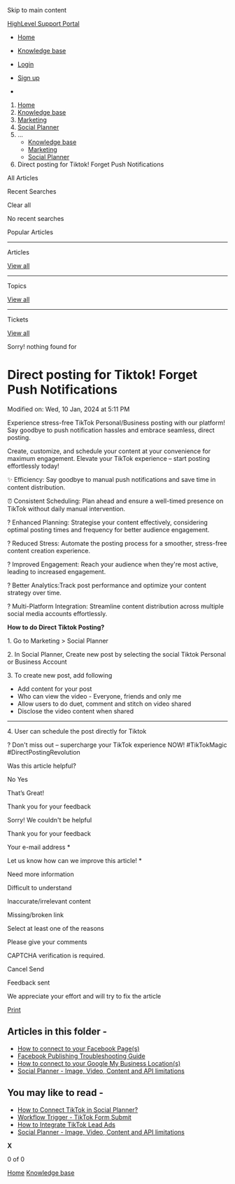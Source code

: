 Skip to main content

[ HighLevel Support Portal ](https://help.gohighlevel.com)

  * [ Home ](/support/home)
  * [ Knowledge base ](/support/solutions)

  * [Login](/support/login)
  * [Sign up](/support/signup)
  * 

  1. [Home](/support/home)
  2. [Knowledge base](/support/solutions)
  3. [Marketing](/support/solutions/48000449565)
  4. [Social Planner](/support/solutions/folders/48000684282)
  5. ... 
     * [Knowledge base](/support/solutions)
     * [Marketing](/support/solutions/48000449565)
     * [Social Planner](/support/solutions/folders/48000684282)
  6. Direct posting for Tiktok! Forget Push Notifications

All  Articles 

Recent Searches

Clear all

No recent searches

Popular Articles

* * *

Articles

[View all](/support/search/solutions)

* * *

Topics

[View all](/support/search/topics)

* * *

Tickets

[View all](/support/search/tickets)

Sorry! nothing found for   

# Direct posting for Tiktok! Forget Push Notifications

Modified on: Wed, 10 Jan, 2024 at 5:11 PM

Experience stress-free TikTok Personal/Business posting with our platform! Say goodbye to push notification hassles and embrace seamless, direct posting. 

Create, customize, and schedule your content at your convenience for maximum engagement. Elevate your TikTok experience – start posting effortlessly today!

✨ Efficiency: Say goodbye to manual push notifications and save time in content distribution.  

⏰ Consistent Scheduling: Plan ahead and ensure a well-timed presence on TikTok without daily manual intervention.  

?  Enhanced Planning: Strategise your content effectively, considering optimal posting times and frequency for better audience engagement.  

? Reduced Stress: Automate the posting process for a smoother, stress-free content creation experience.  

? Improved Engagement: Reach your audience when they're most active, leading to increased engagement.  

? Better Analytics:Track post performance and optimize your content strategy over time.  

? Multi-Platform Integration: Streamline content distribution across multiple social media accounts effortlessly.

**How to do Direct Tiktok Posting?**

1\. Go to Marketing > Social Planner

2\. In Social Planner, Create new post by selecting the social Tiktok Personal or Business Account

3\. To create new post, add following  

  * Add content for your post
  * Who can view the video - Everyone, friends and only me
  * Allow users to do duet, comment and stitch on video shared
  * Disclose the video content when shared

****  

4\. User can schedule the post directly for Tiktok

? Don't miss out – supercharge your TikTok experience NOW! #TikTokMagic #DirectPostingRevolution

Was this article helpful?

No  Yes 

That’s Great!

Thank you for your feedback

Sorry! We couldn't be helpful

Thank you for your feedback

Your e-mail address *

Let us know how can we improve this article! *

Need more information 

Difficult to understand 

Inaccurate/irrelevant content 

Missing/broken link 

Select at least one of the reasons 

Please give your comments 

CAPTCHA verification is required. 

Cancel  Send 

Feedback sent

We appreciate your effort and will try to fix the article

[Print](javascript:print\(\))

## Articles in this folder -

  * [How to connect to your Facebook Page(s)](/support/solutions/articles/48001210327-how-to-connect-to-your-facebook-page-s-)
  * [Facebook Publishing Troubleshooting Guide](/support/solutions/articles/48001210328-facebook-publishing-troubleshooting-guide)
  * [How to connect to your Google My Business Location(s)](/support/solutions/articles/48001210325-how-to-connect-to-your-google-my-business-location-s-)
  * [Social Planner - Image, Video, Content and API limitations](/support/solutions/articles/48001210585-social-planner-image-video-content-and-api-limitations)

## You may like to read -

  * [How to Connect TikTok in Social Planner?](/support/solutions/articles/48001227317-how-to-connect-tiktok-in-social-planner-)
  * [Workflow Trigger - TikTok Form Submit](/support/solutions/articles/155000003262-workflow-trigger-tiktok-form-submit)
  * [How to Integrate TikTok Lead Ads](/support/solutions/articles/48001223558-how-to-integrate-tiktok-lead-ads)
  * [Social Planner - Image, Video, Content and API limitations](/support/solutions/articles/48001210585-social-planner-image-video-content-and-api-limitations)

**X**

0 of 0 []()

[Home](/support/home) [Knowledge base](/support/solutions)
